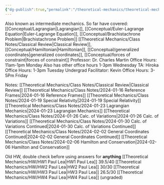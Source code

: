 ```yaml
---
{"dg-publish":true,"permalink":"/theoretical-mechanics/theoretical-mechanics/"}
---
```



Also known as intermediate mechanics. So far have covered: 
[[Conceptual/Lagrangian\|Lagrangian]], [[Conceptual/Euler-Lagrange Equation\|Euler-Lagrange Equation]], [[Conceptual/Brachistachrone Problem\|Brachistachrone Problem]] 
[[Theoretical Mechanics/Class Notes/Classical  Review\|Classical  Review]], [[Conceptual/Hamiltonian\|Hamiltonian]], [[Conceptual/generalized coordinates\|generalized coordinates]], [[Conceptual/forces of constraint\|forces of constraint]] 
Professor: Dr. Charles Martin
Office Hours: 11am-1pm Monday
Also has other office hours 1-3pm Wednesday
TA: Hiroka
Office Hours: 1-3pm Tuesday
Undergrad Facilitator: Kevin
Office Hours: 
3-5Pm Friday

Notes: 
[[Theoretical Mechanics/Class Notes/Classical  Review\|Classical  Review]]
[[Theoretical Mechanics/Class Notes/2024-01-16  Reference Frames\|2024-01-16  Reference Frames]]
[[Theoretical Mechanics/Class Notes/2024-01-19 Special Relativity\|2024-01-19 Special Relativity]]
[[Theoretical Mechanics/Class Notes/2024-01-23 Lagrangian Mechanics\|2024-01-23 Lagrangian Mechanics]]
[[Theoretical Mechanics/Class Notes/2024-01-26 Calc. of Variations\|2024-01-26 Calc. of Variations]]
[[Theoretical Mechanics/Class Notes/2024-01-30 Calc. of Variations Continued\|2024-01-30 Calc. of Variations Continued]]
[[Theoretical Mechanics/Class Notes/2024-02-02 General Coordinates Continued\|2024-02-02 General Coordinates Continued]]
[[Theoretical Mechanics/Class Notes/2024-02-06 Hamilton and Conservation\|2024-02-06 Hamilton and Conservation]]

Old HW, double check before using answers for **anything**
[[Theoretical Mechanics/HW/HW1 Paul Lea\|HW1 Paul Lea]] 39.5/40
[[Theoretical Mechanics/HW/HW2 Paul Lea\|HW2 Paul Lea]] 30/30
[[Theoretical Mechanics/HW/HW3 Paul Lea\|HW3 Paul Lea]] 26.5/30
[[Theoretical Mechanics/HW/HW4 Paul Lea\|HW4 Paul Lea]] (ungraded)






